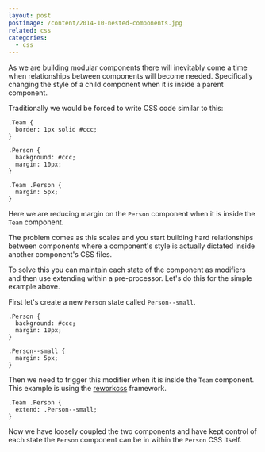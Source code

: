 ```yaml
---
layout: post
postimage: /content/2014-10-nested-components.jpg
related: css
categories:
  - css
---
```


As we are building modular components there will inevitably come a time when
relationships between components will become needed. Specifically changing the
style of a child component when it is inside a parent component.

Traditionally we would be forced to write CSS code similar to this:

    .Team {
      border: 1px solid #ccc;
    }

    .Person {
      background: #ccc;
      margin: 10px;
    }

    .Team .Person {
      margin: 5px;
    }

Here we are reducing margin on the `Person` component when it is inside the `Team`
component.

The problem comes as this scales and you start building hard relationships
between components where a component's style is actually dictated inside another
component's CSS files.

To solve this you can maintain each state of the component as
modifiers and then use extending within a pre-processor. Let's do this for the
simple example above.

First let's create a new `Person` state called `Person--small`.

    .Person {
      background: #ccc;
      margin: 10px;
    }

    .Person--small {
      margin: 5px;
    }

Then we need to trigger this modifier when it is inside the `Team` component.
This example is using the [reworkcss](http://github.com/reworkcss) framework.

    .Team .Person {
      extend: .Person--small;
    }

Now we have loosely coupled the two components and have kept control of each
state the `Person` component can be in within the `Person` CSS itself.
